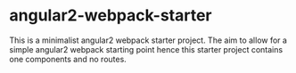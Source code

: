 # angular2-webpack-starter

This is a minimalist angular2 webpack starter project. The aim to allow for a simple angular2 webpack starting point hence this starter project contains one components and no routes.
